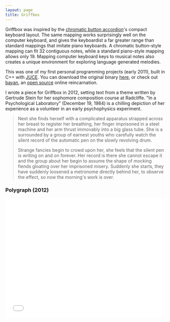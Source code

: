 ```yaml
---
layout: page
title: Griffbox
---
```


Griffbox was inspired by the [chromatic button accordion](http://en.wikipedia.org/wiki/Chromatic_button_accordion)'s compact keyboard layout. The same mapping works surprisingly well on the computer keyboard, and gives the keyboardist a far greater range than standard mappings that imitate piano keyboards. A chromatic button-style mapping can fit 32 contiguous notes, while a standard piano-style mapping allows only 19. Mapping computer keyboard keys to musical notes also creates a unique environment for exploring language generated melodies.

This was one of my first personal programming projects (early 2011), built in C++ with [JUCE](http://www.juce.com/about-juce). You can download the original binary [here](/assets/griffbox.zip), or check out [bayan](https://benzguo.github.io/bayan), an [open source](https://github.com/benzguo/bayan) online reincarnation.

I wrote a piece for Griffbox in 2012, setting text from a theme written by Gertrude Stein for her sophomore composition course at Radcliffe. "In a Psychological Laboratory" (December 19, 1984) is a chilling depiction of her experience as a volunteer in an early psychophysics experiment.

> Next she finds herself with a complicated apparatus strapped across her breast to register her breathing, her finger imprisoned in a steel machine and her arm thrust immovably into a big glass tube. She is a surrounded by a group of earnest youths who carefully watch the silent record of the automatic pen on the slowly revolving drum.
>
> Strange fancies begin to crowd upon her, she feels that the silent pen is writing on and on forever. Her record is there she cannot escape it and the group about her begin to assume the shape of mocking fiends gloating over her imprisoned misery. Suddenly she starts, they have suddenly loosened a metronome directly behind her, to observe the effect, so now the morning's work is over.

### Polygraph (2012)

<iframe src="//player.vimeo.com/video/39029595" width="500" height="375" frameborder="0" webkitallowfullscreen mozallowfullscreen allowfullscreen></iframe>
